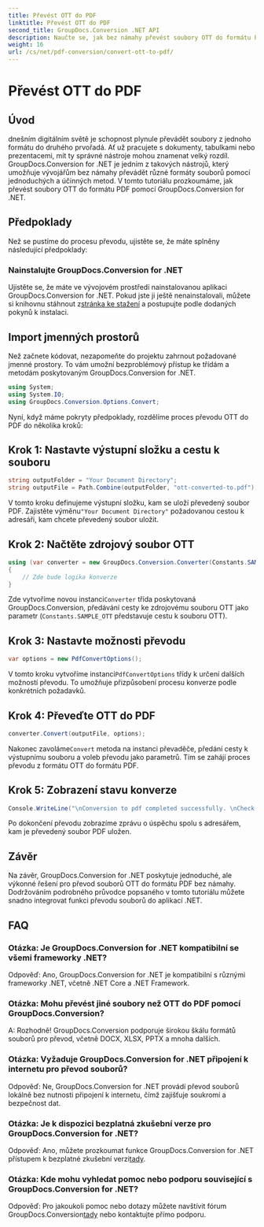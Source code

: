 ```yaml
---
title: Převést OTT do PDF
linktitle: Převést OTT do PDF
second_title: GroupDocs.Conversion .NET API
description: Naučte se, jak bez námahy převést soubory OTT do formátu PDF pomocí GroupDocs.Conversion for .NET. Bezproblémově integrujte převod souborů do svých aplikací .NET.
weight: 16
url: /cs/net/pdf-conversion/convert-ott-to-pdf/
---
```


# Převést OTT do PDF

## Úvod

dnešním digitálním světě je schopnost plynule převádět soubory z jednoho formátu do druhého prvořadá. Ať už pracujete s dokumenty, tabulkami nebo prezentacemi, mít ty správné nástroje mohou znamenat velký rozdíl. GroupDocs.Conversion for .NET je jedním z takových nástrojů, který umožňuje vývojářům bez námahy převádět různé formáty souborů pomocí jednoduchých a účinných metod. V tomto tutoriálu prozkoumáme, jak převést soubory OTT do formátu PDF pomocí GroupDocs.Conversion for .NET.

## Předpoklady

Než se pustíme do procesu převodu, ujistěte se, že máte splněny následující předpoklady:

### Nainstalujte GroupDocs.Conversion for .NET

 Ujistěte se, že máte ve vývojovém prostředí nainstalovanou aplikaci GroupDocs.Conversion for .NET. Pokud jste ji ještě nenainstalovali, můžete si knihovnu stáhnout z[stránka ke stažení](https://releases.groupdocs.com/conversion/net/) a postupujte podle dodaných pokynů k instalaci.

## Import jmenných prostorů

Než začnete kódovat, nezapomeňte do projektu zahrnout požadované jmenné prostory. To vám umožní bezproblémový přístup ke třídám a metodám poskytovaným GroupDocs.Conversion for .NET.

```csharp
using System;
using System.IO;
using GroupDocs.Conversion.Options.Convert;
```


Nyní, když máme pokryty předpoklady, rozdělíme proces převodu OTT do PDF do několika kroků:

## Krok 1: Nastavte výstupní složku a cestu k souboru

```csharp
string outputFolder = "Your Document Directory";
string outputFile = Path.Combine(outputFolder, "ott-converted-to.pdf");
```

 V tomto kroku definujeme výstupní složku, kam se uloží převedený soubor PDF. Zajistěte výměnu`"Your Document Directory"` požadovanou cestou k adresáři, kam chcete převedený soubor uložit.

## Krok 2: Načtěte zdrojový soubor OTT

```csharp
using (var converter = new GroupDocs.Conversion.Converter(Constants.SAMPLE_OTT))
{
    // Zde bude logika konverze
}
```

 Zde vytvoříme novou instanci`Converter` třída poskytovaná GroupDocs.Conversion, předávání cesty ke zdrojovému souboru OTT jako parametr (`Constants.SAMPLE_OTT` představuje cestu k souboru OTT).

## Krok 3: Nastavte možnosti převodu

```csharp
var options = new PdfConvertOptions();
```

 V tomto kroku vytvoříme instanci`PdfConvertOptions` třídy k určení dalších možností převodu. To umožňuje přizpůsobení procesu konverze podle konkrétních požadavků.

## Krok 4: Převeďte OTT do PDF

```csharp
converter.Convert(outputFile, options);
```

 Nakonec zavoláme`Convert` metoda na instanci převaděče, předání cesty k výstupnímu souboru a voleb převodu jako parametrů. Tím se zahájí proces převodu z formátu OTT do formátu PDF.

## Krok 5: Zobrazení stavu konverze

```csharp
Console.WriteLine("\nConversion to pdf completed successfully. \nCheck output in {0}", outputFolder);
```

Po dokončení převodu zobrazíme zprávu o úspěchu spolu s adresářem, kam je převedený soubor PDF uložen.

## Závěr

Na závěr, GroupDocs.Conversion for .NET poskytuje jednoduché, ale výkonné řešení pro převod souborů OTT do formátu PDF bez námahy. Dodržováním podrobného průvodce popsaného v tomto tutoriálu můžete snadno integrovat funkci převodu souborů do aplikací .NET.

## FAQ

### Otázka: Je GroupDocs.Conversion for .NET kompatibilní se všemi frameworky .NET?

Odpověď: Ano, GroupDocs.Conversion for .NET je kompatibilní s různými frameworky .NET, včetně .NET Core a .NET Framework.

### Otázka: Mohu převést jiné soubory než OTT do PDF pomocí GroupDocs.Conversion?

A: Rozhodně! GroupDocs.Conversion podporuje širokou škálu formátů souborů pro převod, včetně DOCX, XLSX, PPTX a mnoha dalších.

### Otázka: Vyžaduje GroupDocs.Conversion for .NET připojení k internetu pro převod souborů?

Odpověď: Ne, GroupDocs.Conversion for .NET provádí převod souborů lokálně bez nutnosti připojení k internetu, čímž zajišťuje soukromí a bezpečnost dat.

### Otázka: Je k dispozici bezplatná zkušební verze pro GroupDocs.Conversion for .NET?

Odpověď: Ano, můžete prozkoumat funkce GroupDocs.Conversion for .NET přístupem k bezplatné zkušební verzi[tady](https://releases.groupdocs.com/).

### Otázka: Kde mohu vyhledat pomoc nebo podporu související s GroupDocs.Conversion for .NET?

 Odpověď: Pro jakoukoli pomoc nebo dotazy můžete navštívit fórum GroupDocs.Conversion[tady](https://forum.groupdocs.com/c/conversion/11) nebo kontaktujte přímo podporu.